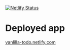 [![Netlify Status](https://api.netlify.com/api/v1/badges/6fca9bcb-ac1e-42a7-a91a-e70f5eed800c/deploy-status)](https://app.netlify.com/sites/cranky-hawking-f1bff3/deploys)

# Deployed app
[vanlilla-todo.netlify.com](https://vanlilla-todo.netlify.com/)
